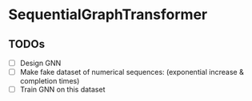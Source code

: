 # SequentialGraphTransformer

## TODOs
- [ ] Design GNN
- [ ] Make fake dataset of numerical sequences: (exponential increase & completion times)
- [ ] Train GNN on this dataset
